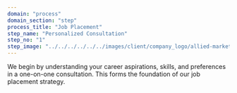 ```yaml
---
domain: "process"
domain_section: "step"
process_title: "Job Placement"
step_name: "Personalized Consultation"
step_no: "1"
step_image: "../../../../../../images/client/company_logo/allied-marketing.png"
---
```


We begin by understanding your career aspirations, skills, and preferences in a one-on-one consultation. This forms the foundation of our job placement strategy.
